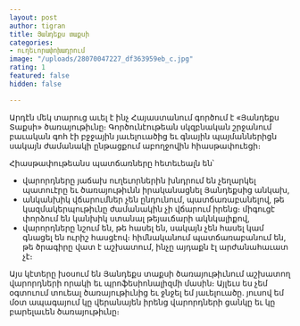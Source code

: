 ```yaml
---
layout: post
author: tigran
title: Յանդեքս տաքսի
categories:
- ուղեւորափոխադրում
image: "/uploads/28070047227_df363959eb_c.jpg"
rating: 1
featured: false
hidden: false

---
```

Արդէն մեկ տարուց աւել է ինչ Հայաստանում գործում է «Յանդեքս Տաքսի» ծառայութիւնը։ Գործունէութեան սկզբնական շրջանում բաւական գոհ էի բջջային յաւելուածից եւ գնային պայմաններիցն սակայն ժամանակի ընթացքում աբողջովին հիասթափուեցի։

Հիասթափութեանս պատճառները հետեւեալն են՝

* վարորդները յաճախ ուղեւորներին խնդրում են չեղարկել պատուէրը եւ ծառայութիւնն իրականացնել Յանդեքսից անկախ,
* անկանխիկ վճարումներ չեն ընդունում, պատճառաբանելով, թե կազմակերպութիւնը ժամանակին չի վճարում իրենց։ միգուցէ փորձում են կանխիկ ստանալ թեյաւճարի ակնկալիքով,
* վարորդները նշում են, թե հասել են, սակայն չեն հասել կամ գնացել են ուրիշ հասցէով։ հիմնականում պատճառաբանում են, թե ծրագիրը վատ է աշխատում, ինչը այդաքն էլ արժանահաւատ չէ։

Այս կէտերը խօսում են Յանդեքս տաքսի ծառայութիւնում աշխատող վարորդների որակի եւ պրոֆեսիոնալիզմի մասին։ Այլեւս ես չեմ օգտուում տուեալ ծառայութիւնից եւ ջնջել եմ յաւելուածը․ յուսով եմ մօտ ապագայում կը վերանայեն իրենց վարորդների ցանկը եւ կը բարելաւեն ծառայութիւնը։